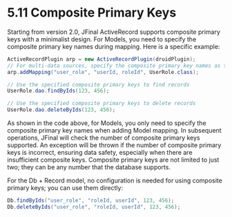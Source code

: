 # 5.11 Composite Primary Keys
Starting from version 2.0, JFinal ActiveRecord supports composite primary keys with a minimalist design. For Models, you need to specify the composite primary key names during mapping. Here is a specific example:

```java
ActiveRecordPlugin arp = new ActiveRecordPlugin(druidPlugin);
// For multi-data sources, specify the composite primary key names as the second argument
arp.addMapping("user_role", "userId, roleId", UserRole.class);

// Use the specified composite primary keys to find records
UserRole.dao.findByIds(123, 456);

// Use the specified composite primary keys to delete records
UserRole.dao.deleteByIds(123, 456);
```

As shown in the code above, for Models, you only need to specify the composite primary key names when adding Model mapping. In subsequent operations, JFinal will check the number of composite primary keys supported. An exception will be thrown if the number of composite primary keys is incorrect, ensuring data safety, especially when there are insufficient composite keys. Composite primary keys are not limited to just two; they can be any number that the database supports.

For the Db + Record model, no configuration is needed for using composite primary keys; you can use them directly:

```java
Db.findByIds("user_role", "roleId, userId", 123, 456);
Db.deleteByIds("user_role", "roleId, userId", 123, 456);
```
